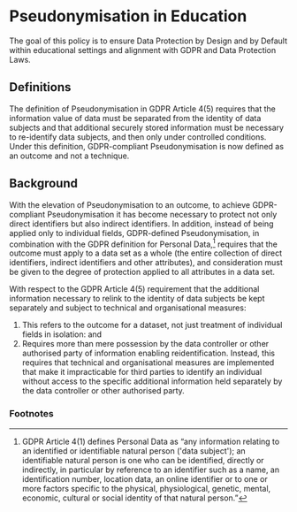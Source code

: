 # Pseudonymisation in Education

The goal of this policy is to ensure Data Protection by Design and by Default within educational settings and alignment with GDPR and Data Protection Laws.

## Definitions

The definition of Pseudonymisation in GDPR Article 4(5) requires that the information value of data must be separated from the identity of data subjects and that additional securely stored information must be necessary to re-identify data subjects, and then only under controlled conditions. Under this definition, GDPR-compliant Pseudonymisation is now defined as an outcome and not a technique.

## Background

With the elevation of Pseudonymisation to an outcome, to achieve GDPR-compliant Pseudonymisation it has become necessary to protect not only direct identifiers but also indirect identifiers. In addition, instead of being applied only to individual fields, GDPR-defined Pseudonymisation, in combination with the GDPR definition for Personal Data,[^1] requires that the outcome must apply to a data set as a whole (the entire collection of direct identifiers, indirect identifiers and other attributes), and consideration must be given to the degree of protection applied to all attributes in a data set.

With respect to the GDPR Article 4(5) requirement that the additional information necessary to relink to the identity of data subjects be kept separately and subject to technical and organisational measures:

1. This refers to the outcome for a dataset, not just treatment of individual fields in isolation: and
2. Requires more than mere possession by the data controller or other authorised party of information enabling reidentification. Instead, this requires that technical and organisational measures are implemented that make it impracticable for third parties to identify an individual without access to the specific additional information held separately by the data controller or other authorised party.





### Footnotes

[^1]: GDPR Article 4(1) defines Personal Data as “any information relating to an identified or identifiable natural person ('data subject'); an identifiable natural person is one who can be identified, directly or indirectly, in particular by reference to an identifier such as a name, an identification number, location data, an online identifier or to one or more factors specific to the physical, physiological, genetic, mental, economic, cultural or social identity of that natural person.”
